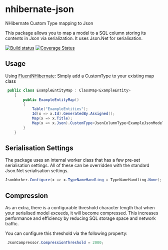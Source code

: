 # nhibernate-json
NHibernate Custom Type mapping to Json

This package allows you to map a model to a SQL column storing its contents in Json via serialization. It uses Json.Net for serialisation.

[![Build status](https://ci.appveyor.com/api/projects/status/2nmlybm3y5tfd2yj?svg=true)](https://ci.appveyor.com/project/pvecchiato/nhibernate-json)
[![Coverage Status](https://coveralls.io/repos/github/pvecchiato/nhibernate-json/badge.svg?branch=master)](https://coveralls.io/github/pvecchiato/nhibernate-json?branch=master)

## Usage

Using [FluentNHibernate](http://www.fluentnhibernate.org): Simply add a CustomType to your existing map class

```c#
 public class ExampleEntityMap : ClassMap<ExampleEntity>
	{
		public ExampleEntityMap()
		{
			Table("ExampleEntities");
			Id(x => x.Id).GeneratedBy.Assigned();
			Map(x => x.Title);
			Map(x => x.Json).CustomType<JsonColumnType<ExampleJsonModel>>().Nullable();
		}
	}
```

## Serialisation Settings
The package uses an internal worker class that has a few pre-set serialisation settings. All of these can be overridden with the standard Json.Net serialisation settings.

```c#
JsonWorker.Configure(x => x.TypeNameHandling = TypeNameHandling.None);
```

## Compression

As an extra, there is a configurable threshold character length that when your serialised model exceeds, it will become compressed. This increases performance and efficiency by reducing SQL storage space and network traffic.

You can configure this threshold via the following property:

```c#
 JsonCompressor.CompressionThreshold = 2000;
```